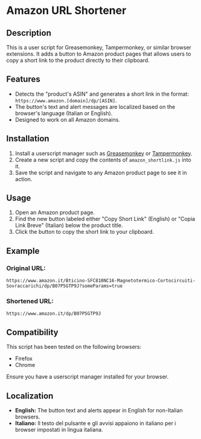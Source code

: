 # Amazon URL Shortener

## Description
This is a user script for Greasemonkey, Tampermonkey, or similar browser extensions. It adds a button to Amazon product pages that allows users to copy a short link to the product directly to their clipboard.

## Features
- Detects the "product's ASIN" and generates a short link in the format: `https://www.amazon.[domain]/dp/[ASIN]`.
- The button's text and alert messages are localized based on the browser's language (Italian or English).
- Designed to work on all Amazon domains.

## Installation
1. Install a userscript manager such as [Greasemonkey](https://addons.mozilla.org/en-US/firefox/addon/greasemonkey/) or [Tampermonkey](https://www.tampermonkey.net/).
2. Create a new script and copy the contents of `amazon_shortlink.js` into it.
3. Save the script and navigate to any Amazon product page to see it in action.

## Usage
1. Open an Amazon product page.
2. Find the new button labeled either "Copy Short Link" (English) or "Copia Link Breve" (Italian) below the product title.
3. Click the button to copy the short link to your clipboard.

## Example
### Original URL:
```
https://www.amazon.it/Bticino-SFC810NC16-Magnetotermico-Cortocircuiti-Sovraccarichi/dp/B07P5GTP9J?someParams=true
```

### Shortened URL:
```
https://www.amazon.it/dp/B07P5GTP9J
```

## Compatibility
This script has been tested on the following browsers:
- Firefox
- Chrome

Ensure you have a userscript manager installed for your browser.

## Localization
- **English:** The button text and alerts appear in English for non-Italian browsers.
- **Italiano:** Il testo del pulsante e gli avvisi appaiono in italiano per i browser impostati in lingua italiana.
